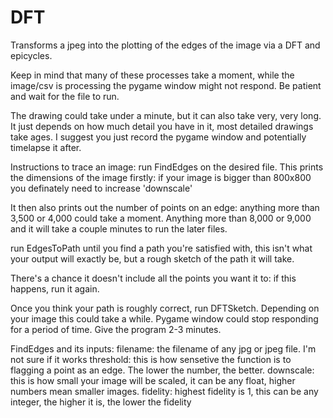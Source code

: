 # DFT
Transforms a jpeg into the plotting of the edges of the image via a DFT and epicycles.


Keep in mind that many of these processes take a moment,
while the image/csv is processing the pygame window might not respond.
Be patient and wait for the file to run.

The drawing could take under a minute, but it can also take very, very long.
It just depends on how much detail you have in it, most detailed drawings take ages.
I suggest you just record the pygame window and potentially timelapse it after.


Instructions to trace an image:
  run FindEdges on the desired file.
  This prints the dimensions of the image firstly:
    if your image is bigger than 800x800 you definately need to increase 'downscale'
    
  It then also prints out the number of points on an edge:
    anything more than 3,500 or 4,000 could take a moment. 
    Anything more than 8,000 or 9,000 and it will take a couple minutes to run the later files.

  run EdgesToPath until you find a path you're satisfied with,
  this isn't what your output will exactly be, but a rough sketch of the path it will take.
  
  There's a chance it doesn't include all the points you want it to:
    if this happens, run it again.
  

  Once you think your path is roughly correct, run DFTSketch.
  Depending on your image this could take a while.
  Pygame window could stop responding for a period of time.
  Give the program 2-3 minutes.
  
  

FindEdges and its inputs:
  filename: the filename of any jpg or jpeg file. I'm not sure if it works
  threshold: this is how sensetive the function is to flagging a point as an edge. The lower the number, the better.
  downscale: this is how small your image will be scaled, it can be any float, higher numbers mean smaller images.
  fidelity: highest fidelity is 1, this can be any integer, the higher it is, the lower the fidelity
